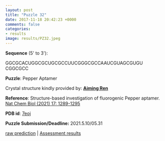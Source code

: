 ```yaml
---
layout: post
title: "Puzzle 32"
date: 2017-11-18 20:42:23 +0000
comments: false
categories: 
- results
image: results/PZ32.jpeg
---
```

**Sequence** (5' to 3'): 

GGCGCACUGGCGCUGCGCCUUCGGGCGCCAAUCGUAGCGUGU
CGGCGCC

**Puzzle**:
Pepper Aptamer

Crystal structure kindly provided by: [**Aiming Ren**](https://person.zju.edu.cn/renlab)

**Reference**:
Structure-based investigation of fluorogenic Pepper aptamer.
[Nat Chem Biol (2021) 17: 1289-1295](https://www.ncbi.nlm.nih.gov/pubmed/?term=34725509)

**PDB id**: [7eoj](http://www.rcsb.org/pdb/explore/explore.do?structureId=7eoj) 

**Puzzle Submission/Deadline:** 2021.5.10/05.31

[raw prediction](https://github.com/rnapuzzles/rnapuzzles.github.io/tree/master/data/PZ32/pdb)    &#124;   [Assessment results](/table/2000/01/01/PZ32-3d.html)
